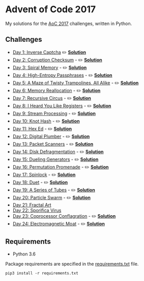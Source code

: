 # Advent of Code 2017

My solutions for the [AoC 2017](http://adventofcode.com/2017) challenges, written in Python.

## Challenges

- [Day 1: Inverse Captcha](http://adventofcode.com/2017/day/1) :pencil2: **[Solution](day1.py)**
- [Day 2: Corruption Checksum](http://adventofcode.com/2017/day/2) - :pencil2: **[Solution](day2.py)**
- [Day 3: Spiral Memory](http://adventofcode.com/2017/day/3) - :pencil2: **[Solution](day3.py)**
- [Day 4: High-Entropy Passphrases](http://adventofcode.com/2017/day/4) - :pencil2: **[Solution](day4.py)**
- [Day 5: A Maze of Twisty Trampolines, All Alike](http://adventofcode.com/2017/day/5) - :pencil2: **[Solution](day5.py)**
- [Day 6: Memory Reallocation](http://adventofcode.com/2017/day/6) - :pencil2: **[Solution](day6.py)**
- [Day 7: Recursive Circus](http://adventofcode.com/2017/day/7) - :pencil2: **[Solution](day7.py)**
- [Day 8: I Heard You Like Registers](http://adventofcode.com/2017/day/8) - :pencil2: **[Solution](day8.py)**
- [Day 9: Stream Processing](http://adventofcode.com/2017/day/9) - :pencil2: **[Solution](day9.py)**
- [Day 10: Knot Hash](http://adventofcode.com/2017/day/10) - :pencil2: **[Solution](day10.py)**
- [Day 11: Hex Ed](http://adventofcode.com/2017/day/11) - :pencil2: **[Solution](day11.py)**
- [Day 12: Digital Plumber](http://adventofcode.com/2017/day/12) - :pencil2: **[Solution](day12.py)**
- [Day 13: Packet Scanners](http://adventofcode.com/2017/day/13) - :pencil2: **[Solution](day13.py)**
- [Day 14: Disk Defragmentation](http://adventofcode.com/2017/day/14) - :pencil2: **[Solution](day14.py)**
- [Day 15: Dueling Generators](http://adventofcode.com/2017/day/15) - :pencil2: **[Solution](day15.py)**
- [Day 16: Permutation Promenade](http://adventofcode.com/2017/day/16) - :pencil2: **[Solution](day16.py)**
- [Day 17: Spinlock](http://adventofcode.com/2017/day/17) - :pencil2: **[Solution](day17.py)**
- [Day 18: Duet](http://adventofcode.com/2017/day/18) - :pencil2: **[Solution](day18.py)**
- [Day 19: A Series of Tubes](http://adventofcode.com/2017/day/19) - :pencil2: **[Solution](day19.py)**
- [Day 20: Particle Swarm](http://adventofcode.com/2017/day/20) - :pencil2: **[Solution](day20.py)**
- [Day 21: Fractal Art](http://adventofcode.com/2017/day/21)
- [Day 22: Sporifica Virus](http://adventofcode.com/2017/day/22)
- [Day 23: Coprocessor Conflagration](http://adventofcode.com/2017/day/23) - :pencil2: **[Solution](day23.py)**
- [Day 24: Electromagnetic Moat](http://adventofcode.com/2017/day/24) - :pencil2: **[Solution](day24.py)**

## Requirements

- Python 3.6

Package requirements are specified in the [requirements.txt](requirements.txt) file.

```
pip3 install -r requirements.txt
```
